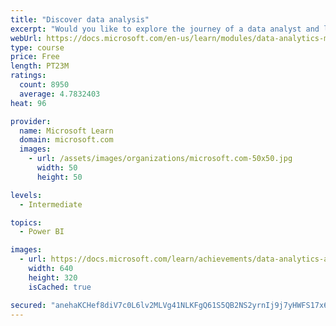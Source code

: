 ```yaml
---
title: "Discover data analysis"
excerpt: "Would you like to explore the journey of a data analyst and learn how a data analyst tells a story with data? In this module, you will explore the different roles in data and learn the different tasks of a data analyst."
webUrl: https://docs.microsoft.com/en-us/learn/modules/data-analytics-microsoft/
type: course
price: Free
length: PT23M
ratings:
  count: 8950
  average: 4.7832403
heat: 96

provider:
  name: Microsoft Learn
  domain: microsoft.com
  images:
    - url: /assets/images/organizations/microsoft.com-50x50.jpg
      width: 50
      height: 50

levels:
  - Intermediate

topics:
  - Power BI

images:
  - url: https://docs.microsoft.com/learn/achievements/data-analytics-and-microsoft-social.png
    width: 640
    height: 320
    isCached: true

secured: "anehaKCHef8diV7c0L6lv2MLVg41NLKFgQ61S5QB2NS2yrnIj9j7yHWFS17x6jTs5IKiJU+63aRS2J0oipBAa/EKt1VbzjcD91J/wyp4RWz6fGpelnsA9UeEKDYVhixN5eF1MfAKX02nPXNWyY12xCC53zI5C1KWaIF9IuJ3sQtMTJ4vNEIHaM89UQuM/M4JGrVrVKQe/6R2kP+67d735jWLxH8EjrFc6c++l/GeKSlWRHz6FphqwUnzAg6VPnoxs6iyive6HBwjPavqoY2Xq97p2Lvo2d+0/gIAycm3xjwcNz3JG1VD2Pjv8k0yFqKxINyEc0P8JbUW4BL0sIuoUNhzWcal0KlondYl39pypfwtQ9XNlWNa29aVxPr1rfuLu9oDECjse0vy2fJ7Ho0zM6AgqJC+qRld9hbcQH2ZE1A=;VOxwaa03dmvo1mKM8ViD9g=="
---
```


